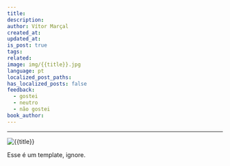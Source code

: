 ```yaml
---
title: 
description: 
author: Vítor Marçal
created_at: 
updated_at: 
is_post: true
tags: 
related: 
image: img/{{title}}.jpg
language: pt
localized_post_paths: 
has_localized_posts: false
feedback:
  - gostei
  - neutro
  - não gostei
book_author:
---
```

----

![{{title}}](img/{{title}}.jpg)

Esse é um template, ignore.
